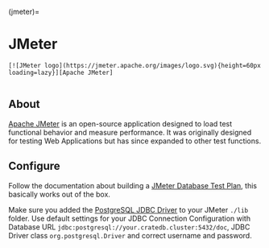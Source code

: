 (jmeter)=
# JMeter

```{div} .float-right .text-right
[![JMeter logo](https://jmeter.apache.org/images/logo.svg){height=60px loading=lazy}][Apache JMeter]
```
```{div} .clearfix
```

## About

[Apache JMeter] is an open-source application designed to load test functional behavior
and measure performance. It was originally designed for testing Web Applications but
has since expanded to other test functions. 

## Configure

Follow the documentation about building a [JMeter Database Test Plan],
this basically works out of the box.

Make sure you added the [PostgreSQL JDBC Driver] to your JMeter `./lib`
folder. Use default settings for your JDBC Connection Configuration
with Database URL `jdbc:postgresql://your.cratedb.cluster:5432/doc`,
JDBC Driver class `org.postgresql.Driver` and correct username and
password.


[Apache JMeter]: https://jmeter.apache.org/
[JMeter Database Test Plan]: https://jmeter.apache.org/usermanual/build-db-test-plan.html
[PostgreSQL JDBC Driver]: https://jdbc.postgresql.org
